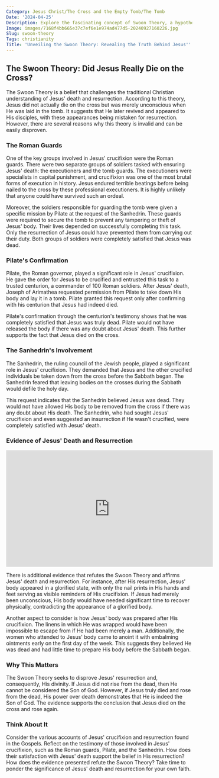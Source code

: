 ```yaml
---
Category: Jesus Christ/The Cross and the Empty Tomb/The Tomb
Date: '2024-04-25'
Description: Explore the fascinating concept of Swoon Theory, a hypothesis that aims to explain the resurrection of Jesus in a naturalistic way. Delve into the intriguing debate around this theory and its implications on religious beliefs.
Image: images/7168f4bb665e37c7ef6e1e974ad477d5-20240927160226.jpg
Slug: swoon-theory
Tags: christianity
Title: 'Unveiling the Swoon Theory: Revealing the Truth Behind Jesus'' Resurrection'
---
```


## The Swoon Theory: Did Jesus Really Die on the Cross?

The Swoon Theory is a belief that challenges the traditional Christian understanding of Jesus' death and resurrection. According to this theory, Jesus did not actually die on the cross but was merely unconscious when He was laid in the tomb. It suggests that He later revived and appeared to His disciples, with these appearances being mistaken for resurrection. However, there are several reasons why this theory is invalid and can be easily disproven.

### The Roman Guards

One of the key groups involved in Jesus' crucifixion were the Roman guards. There were two separate groups of soldiers tasked with ensuring Jesus' death: the executioners and the tomb guards. The executioners were specialists in capital punishment, and crucifixion was one of the most brutal forms of execution in history. Jesus endured terrible beatings before being nailed to the cross by these professional executioners. It is highly unlikely that anyone could have survived such an ordeal.

Moreover, the soldiers responsible for guarding the tomb were given a specific mission by Pilate at the request of the Sanhedrin. These guards were required to secure the tomb to prevent any tampering or theft of Jesus' body. Their lives depended on successfully completing this task. Only the resurrection of Jesus could have prevented them from carrying out their duty. Both groups of soldiers were completely satisfied that Jesus was dead.

### Pilate's Confirmation

Pilate, the Roman governor, played a significant role in Jesus' crucifixion. He gave the order for Jesus to be crucified and entrusted this task to a trusted centurion, a commander of 100 Roman soldiers. After Jesus' death, Joseph of Arimathea requested permission from Pilate to take down His body and lay it in a tomb. Pilate granted this request only after confirming with his centurion that Jesus had indeed died.

Pilate's confirmation through the centurion's testimony shows that he was completely satisfied that Jesus was truly dead. Pilate would not have released the body if there was any doubt about Jesus' death. This further supports the fact that Jesus died on the cross.

### The Sanhedrin's Involvement

The Sanhedrin, the ruling council of the Jewish people, played a significant role in Jesus' crucifixion. They demanded that Jesus and the other crucified individuals be taken down from the cross before the Sabbath began. The Sanhedrin feared that leaving bodies on the crosses during the Sabbath would defile the holy day.

This request indicates that the Sanhedrin believed Jesus was dead. They would not have allowed His body to be removed from the cross if there was any doubt about His death. The Sanhedrin, who had sought Jesus' crucifixion and even suggested an insurrection if He wasn't crucified, were completely satisfied with Jesus' death.

### Evidence of Jesus' Death and Resurrection


<iframe width="560" height="315" src="https://www.youtube.com/embed/etyaSK3tHJo" frameborder="0" allow="autoplay; encrypted-media" allowfullscreen></iframe>


There is additional evidence that refutes the Swoon Theory and affirms Jesus' death and resurrection. For instance, after His resurrection, Jesus' body appeared in a glorified state, with only the nail prints in His hands and feet serving as visible reminders of His crucifixion. If Jesus had merely been unconscious, His body would have needed significant time to recover physically, contradicting the appearance of a glorified body.

Another aspect to consider is how Jesus' body was prepared after His crucifixion. The linens in which He was wrapped would have been impossible to escape from if He had been merely a man. Additionally, the women who attended to Jesus' body came to anoint it with embalming ointments early on the first day of the week. This suggests they believed He was dead and had little time to prepare His body before the Sabbath began.

### Why This Matters

The Swoon Theory seeks to disprove Jesus' resurrection and, consequently, His divinity. If Jesus did not rise from the dead, then He cannot be considered the Son of God. However, if Jesus truly died and rose from the dead, His power over death demonstrates that He is indeed the Son of God. The evidence supports the conclusion that Jesus died on the cross and rose again.

### Think About It

Consider the various accounts of Jesus' crucifixion and resurrection found in the Gospels. Reflect on the testimony of those involved in Jesus' crucifixion, such as the Roman guards, Pilate, and the Sanhedrin. How does their satisfaction with Jesus' death support the belief in His resurrection? How does the evidence presented refute the Swoon Theory? Take time to ponder the significance of Jesus' death and resurrection for your own faith.